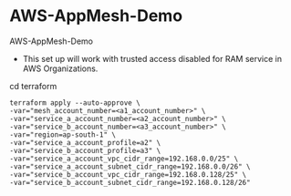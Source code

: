 # AWS-AppMesh-Demo
AWS-AppMesh-Demo

* This set up will work with trusted access disabled for RAM service in AWS Organizations.

cd terraform

```
terraform apply --auto-approve \
-var="mesh_account_number=<a1_account_number>" \
-var="service_a_account_number=<a2_account_number>" \
-var="service_b_account_number=<a3_account_number>" \
-var="region=ap-south-1" \
-var="service_a_account_profile=a2" \
-var="service_b_account_profile=a3" \
-var="service_a_account_vpc_cidr_range=192.168.0.0/25" \
-var="service_a_account_subnet_cidr_range=192.168.0.0/26" \
-var="service_b_account_vpc_cidr_range=192.168.0.128/25" \
-var="service_b_account_subnet_cidr_range=192.168.0.128/26"
```

